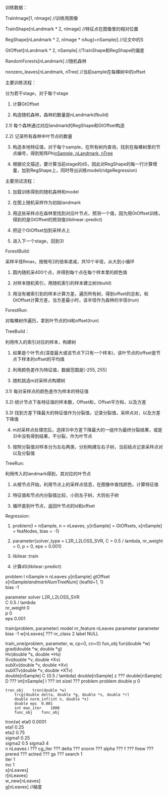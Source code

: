 训练数据：

TrainImage[1, nImage] //训练用图像

TrainShape[nLandmark * 2, nImage] //特征点在图像里的相对位置

RegShape[nLandmark * 2, nImage * nAug(=nSample)] //论文中的S

GtOffset[nLandmark * 2, nSample] //TrainShape和RegShape的偏差

RandomForests[nLandmark] //随机森林

nonzero_leaves[nLandmark, nTree] //当前sample在每棵树中的offset

主要训练流程：

分为若干stage，对于每个stage

1) 计算GtOffset

2) 构造随机森林，森林的数量是nLandmark(fbuild)

2.1) 每个森林通过对应landmark的RegShape和GtOffset构造

2.2) 记录所有森林中叶节点的数量

3) 构造本地特征值，对于每个sample，在所有树内查询，找到在每棵树里的节点编号，得到矩阵Phi[nSample, nLandmark, nTree](frun)

4) 根据论文描述，要计算当前stage的dS，因此对RegShape的每一行计算增量，加到RegShape上，同时导出训练model(ridgeRegression)

主要测试流程：

1) 加载训练得到的随机森林和model

2) 在图上随机采样作为初始landmark

3) 用这些采样点在森林里找到对应叶节点，预测一个值，因为用GtOffset训练，得到的是GtOffset的预测值(liblinear::predict)

4) 把这个GtOffset加到采样点上

5) 进入下一个stage，回到3)

ForestBuild:

采样半径Rmax，按根号2的倍率递减，共10个半径，从大到小循环

1) 圆内随机采400个点，并得到每个点在每个样本里的颜色值

2) 对样本随机索引，用随机索引的样本建立树(tbuild)

3) 用没有被索引到的样本计算方差，遍历所有树，得到offset的总和，和GtOffset计算方差，当方差最小时，该半径作为森林的半径(trun)

ForestRun:

对每棵树作遍历，拿到叶节点的Id和offset(trun)

TreeBuild：

利用传入的索引对应的样本，构建树

1) 如果是个叶节点(深度最大或该节点下只有一个样本)，该叶节点的offset是节点下样本的offset的平均值

2) 利用颜色差作为特征值，数据范围是[-255, 255]

3) 随机挑选m对采样点构建树

3.1) 每对采样点的颜色差作为样本的特征值

3.2) 统计节点下各特征值的样本数，Offset和，Offset平方和，以及方差

3.3) 找到方差下降最大的特征值作为分裂值，记录分裂值，采样点对，以及方差下降值

4) m对采样点处理完后，选择3)中方差下降最大的一组作为最终分裂结果，或是3)中没有得到结果，不分裂，作为叶节点

5) 按照分裂值对样本分为左右两类，分别构建左右子树，当前结点记录采样点对以及分裂值

TreeRun:

利用传入的landmark得到，其对应的叶节点

1) 从根节点开始，利用节点上的采样点信息，在图像中查找颜色，计算特征值

2) 特征值和节点内分裂值比较，小则左子树，大则右子树

3) 循环直到叶节点，返回叶节点的Id和offset

Regression:

1) problem{l = nSample, n = nLeaves, y[nSample] = GtOffsets, x[nSample] = feaNodes, bias = -1}

2) parameter{solver_type = L2R_L2LOSS_SVR, C = 0.5 / lambda, nr_weight = 0, p = 0, eps = 0.001}

3) libliear::train

4) 计算dS(libliear::predict)

problem	l	nSample	
	n	nLeaves	
	y[nSample]	gtOffset	
	x[nSample*landmarkNum*TreeNum]	{leafId+1, 1}	
	bias	-1	
			
parameter	solver	L2R_L2LOSS_SVR	
	C	0.5 / lambda	
	nr_weight	0	
	p	0	
	eps	0.001	
			
train(problem, parameter)	model	nr_feature	nLeaves
		parameter	parameter
		bias	-1
		w[nLeaves]	???
		nr_class	2
		label	NULL
			
train_one(problem, parameter, w, cp=0, cn=0)	fun_obj	fun(double *w)	
		grad(double *w, double *g)	
		Hv(double *s, double *Hs)	
		Xv(double *v, double *Xv)	
		subXv(double *v, double *Xv)	
		subXTv(double *v, double *XTv)	
		double[nSample] C	{0.5 / lambda}
		double[nSample] z	???
		double[nSample] D	???
		int[nSample] I	???
		int sizeI	???
		problem	problem
		double p	0
			
	tron_obj	tron(double *w)	
		trcg(double delta, double *g, double *s, double *r)	
		double norm_inf(int n, double *x)	
		double eps	0.001
		int max_iter	1000
		func_obj	func_obj
			
tron(w)	eta0	0.0001	
	eta1	0.25	
	eta2	0.75	
	sigma1	0.25	
	sigma2	0.5	
	sigma3	4	
	n	nLeaves	
	i	???	
	cg_iter	???	
	delta	???	
	snorm	???	
	alpha	???	
	f	???	
	fnew	???	
	prered	???	
	actred	???	
	gs	???	
	search	1	
	iter	1	
	inc	1	
	s[nLeaves]		
	r[nLeaves]		
	w_new[nLeaves]		
	g[nLeaves]	//梯度	
